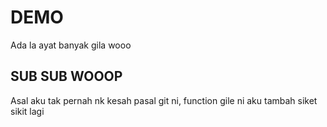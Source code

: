 # DEMO

Ada la ayat banyak gila wooo

## SUB SUB WOOOP

Asal aku tak pernah nk kesah pasal git ni, function gile
ni aku tambah siket
sikit lagi 